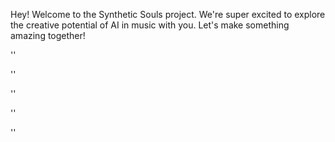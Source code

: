 Hey! Welcome to the Synthetic Souls project. We're super excited to explore the creative potential of AI in music with you. Let's make something amazing together!


''

''

''


''


''